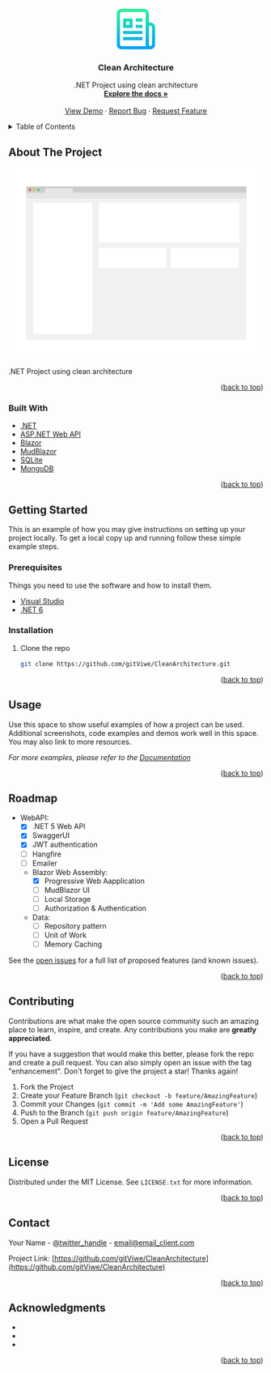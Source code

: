 <!-- PROJECT LOGO -->
<br />
<div align="center">
  <a href="https://github.com/gitViwe/CleanArchitecture">
    <img src="images/logo.png" alt="Logo" width="80" height="80">
  </a>

<h3 align="center">Clean Architecture</h3>

  <p align="center">
    .NET Project using clean architecture
    <br />
    <a href="https://github.com/gitViwe/CleanArchitecture"><strong>Explore the docs »</strong></a>
    <br />
    <br />
    <a href="https://github.com/gitViwe/CleanArchitecture">View Demo</a>
    ·
    <a href="https://github.com/gitViwe/CleanArchitecture/issues">Report Bug</a>
    ·
    <a href="https://github.com/gitViwe/CleanArchitecture/issues">Request Feature</a>
  </p>
</div>



<!-- TABLE OF CONTENTS -->
<details>
  <summary>Table of Contents</summary>
  <ol>
    <li>
      <a href="#about-the-project">About The Project</a>
      <ul>
        <li><a href="#built-with">Built With</a></li>
      </ul>
    </li>
    <li>
      <a href="#getting-started">Getting Started</a>
      <ul>
        <li><a href="#prerequisites">Prerequisites</a></li>
        <li><a href="#installation">Installation</a></li>
      </ul>
    </li>
    <li><a href="#usage">Usage</a></li>
    <li><a href="#roadmap">Roadmap</a></li>
    <li><a href="#contributing">Contributing</a></li>
    <li><a href="#license">License</a></li>
    <li><a href="#contact">Contact</a></li>
    <li><a href="#acknowledgments">Acknowledgments</a></li>
  </ol>
</details>



<!-- ABOUT THE PROJECT -->
## About The Project

[![Product Name Screen Shot][product-screenshot]](https://example.com)

.NET Project using clean architecture

<p align="right">(<a href="#top">back to top</a>)</p>



### Built With

* [.NET](https://devblogs.microsoft.com/dotnet/announcing-net-6/)
* [ASP.NET Web API](https://dotnet.microsoft.com/apps/aspnet/apis)
* [Blazor](https://dotnet.microsoft.com/apps/aspnet/web-apps/blazor)
* [MudBlazor](https://mudblazor.com/)
* [SQLite](https://www.sqlite.org/whentouse.html)
* [MongoDB](https://docs.mongodb.com/)

<p align="right">(<a href="#top">back to top</a>)</p>



<!-- GETTING STARTED -->
## Getting Started

This is an example of how you may give instructions on setting up your project locally.
To get a local copy up and running follow these simple example steps.

### Prerequisites

Things you need to use the software and how to install them.
* [Visual Studio](https://visualstudio.microsoft.com/)
* [.NET 6](https://devblogs.microsoft.com/dotnet/announcing-net-6/)

### Installation

1. Clone the repo
   ```sh
   git clone https://github.com/gitViwe/CleanArchitecture.git
   ```


<p align="right">(<a href="#top">back to top</a>)</p>



<!-- USAGE EXAMPLES -->
## Usage

Use this space to show useful examples of how a project can be used. Additional screenshots, code examples and demos work well in this space. You may also link to more resources.

_For more examples, please refer to the [Documentation](https://example.com)_

<p align="right">(<a href="#top">back to top</a>)</p>



<!-- ROADMAP -->
## Roadmap

- WebAPI:
    - [x] .NET 5 Web API
    - [x] SwaggerUI
    - [x] JWT authentication
    - [ ] Hangfire
    - [ ] Emailer
  - Blazor Web Assembly:
    - [x] Progressive Web Aapplication
    - [ ] MudBlazor UI
    - [ ] Local Storage
    - [ ] Authorization & Authentication
  - Data:
    - [ ] Repository pattern
    - [ ] Unit of Work
    - [ ] Memory Caching

See the [open issues](https://github.com/gitViwe/CleanArchitecture/issues) for a full list of proposed features (and known issues).

<p align="right">(<a href="#top">back to top</a>)</p>



<!-- CONTRIBUTING -->
## Contributing

Contributions are what make the open source community such an amazing place to learn, inspire, and create. Any contributions you make are **greatly appreciated**.

If you have a suggestion that would make this better, please fork the repo and create a pull request. You can also simply open an issue with the tag "enhancement".
Don't forget to give the project a star! Thanks again!

1. Fork the Project
2. Create your Feature Branch (`git checkout -b feature/AmazingFeature`)
3. Commit your Changes (`git commit -m 'Add some AmazingFeature'`)
4. Push to the Branch (`git push origin feature/AmazingFeature`)
5. Open a Pull Request

<p align="right">(<a href="#top">back to top</a>)</p>



<!-- LICENSE -->
## License

Distributed under the MIT License. See `LICENSE.txt` for more information.

<p align="right">(<a href="#top">back to top</a>)</p>



<!-- CONTACT -->
## Contact

Your Name - [@twitter_handle](https://twitter.com/twitter_handle) - email@email_client.com

Project Link: [https://github.com/gitViwe/CleanArchitecture](https://github.com/gitViwe/CleanArchitecture)

<p align="right">(<a href="#top">back to top</a>)</p>



<!-- ACKNOWLEDGMENTS -->
## Acknowledgments

* []()
* []()
* []()

<p align="right">(<a href="#top">back to top</a>)</p>



<!-- MARKDOWN LINKS & IMAGES -->
<!-- https://www.markdownguide.org/basic-syntax/#reference-style-links -->
[contributors-shield]: https://img.shields.io/github/contributors/gitViwe/CleanArchitecture.svg?style=for-the-badge
[contributors-url]: https://github.com/gitViwe/CleanArchitecture/graphs/contributors
[forks-shield]: https://img.shields.io/github/forks/gitViwe/CleanArchitecture.svg?style=for-the-badge
[forks-url]: https://github.com/gitViwe/CleanArchitecture/network/members
[stars-shield]: https://img.shields.io/github/stars/gitViwe/CleanArchitecture.svg?style=for-the-badge
[stars-url]: https://github.com/gitViwe/CleanArchitecture/stargazers
[issues-shield]: https://img.shields.io/github/issues/gitViwe/CleanArchitecture.svg?style=for-the-badge
[issues-url]: https://github.com/gitViwe/CleanArchitecture/issues
[license-shield]: https://img.shields.io/github/license/gitViwe/CleanArchitecture.svg?style=for-the-badge
[license-url]: https://github.com/gitViwe/CleanArchitecture/blob/master/LICENSE.txt
[linkedin-shield]: https://img.shields.io/badge/-LinkedIn-black.svg?style=for-the-badge&logo=linkedin&colorB=555
[linkedin-url]: https://linkedin.com/in/linkedin_username
[product-screenshot]: images/screenshot.png
